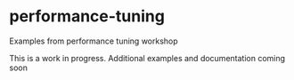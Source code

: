 # performance-tuning
Examples from performance tuning workshop

This is a work in progress. Additional examples and documentation coming soon

